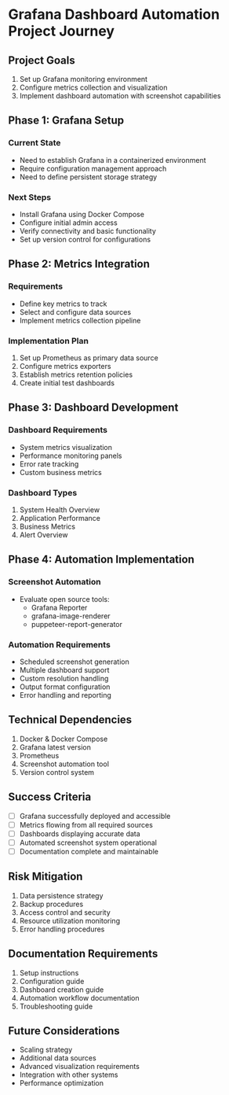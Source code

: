 # Grafana Dashboard Automation Project Journey

## Project Goals
1. Set up Grafana monitoring environment
2. Configure metrics collection and visualization
3. Implement dashboard automation with screenshot capabilities

## Phase 1: Grafana Setup
### Current State
- Need to establish Grafana in a containerized environment
- Require configuration management approach
- Need to define persistent storage strategy

### Next Steps
- Install Grafana using Docker Compose
- Configure initial admin access
- Verify connectivity and basic functionality
- Set up version control for configurations

## Phase 2: Metrics Integration
### Requirements
- Define key metrics to track
- Select and configure data sources
- Implement metrics collection pipeline

### Implementation Plan
1. Set up Prometheus as primary data source
2. Configure metrics exporters
3. Establish metrics retention policies
4. Create initial test dashboards

## Phase 3: Dashboard Development
### Dashboard Requirements
- System metrics visualization
- Performance monitoring panels
- Error rate tracking
- Custom business metrics

### Dashboard Types
1. System Health Overview
2. Application Performance
3. Business Metrics
4. Alert Overview

## Phase 4: Automation Implementation
### Screenshot Automation
- Evaluate open source tools:
  - Grafana Reporter
  - grafana-image-renderer
  - puppeteer-report-generator

### Automation Requirements
- Scheduled screenshot generation
- Multiple dashboard support
- Custom resolution handling
- Output format configuration
- Error handling and reporting

## Technical Dependencies
1. Docker & Docker Compose
2. Grafana latest version
3. Prometheus
4. Screenshot automation tool
5. Version control system

## Success Criteria
- [ ] Grafana successfully deployed and accessible
- [ ] Metrics flowing from all required sources
- [ ] Dashboards displaying accurate data
- [ ] Automated screenshot system operational
- [ ] Documentation complete and maintainable

## Risk Mitigation
1. Data persistence strategy
2. Backup procedures
3. Access control and security
4. Resource utilization monitoring
5. Error handling procedures

## Documentation Requirements
1. Setup instructions
2. Configuration guide
3. Dashboard creation guide
4. Automation workflow documentation
5. Troubleshooting guide

## Future Considerations
- Scaling strategy
- Additional data sources
- Advanced visualization requirements
- Integration with other systems
- Performance optimization

